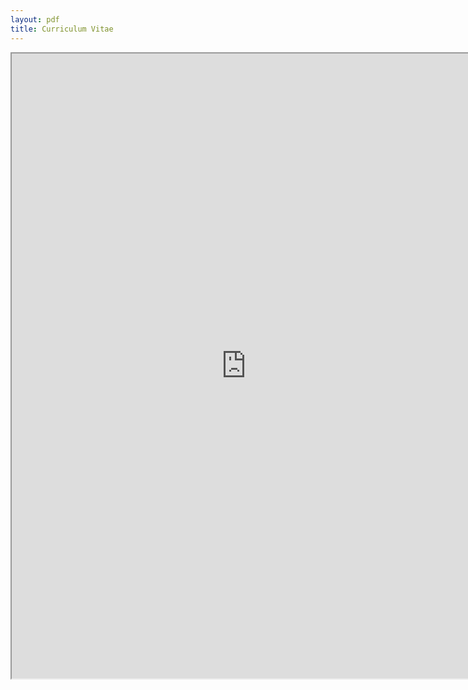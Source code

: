 ```yaml
---
layout: pdf
title: Curriculum Vitae
---
```


<iframe src="https://drive.google.com/file/d/1jQm0cU1SERg9T-kFyqHhakQr_xlAj6U2/preview" width="750" height="1000"></iframe>

